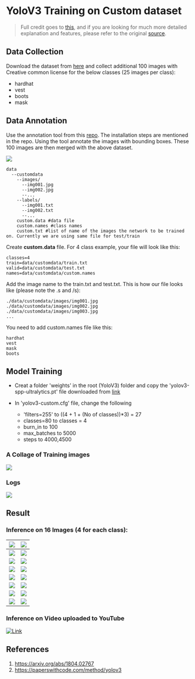 # YoloV3 Training on Custom dataset

> Full credit goes to [this](https://github.com/ultralytics/yolov3), and if you are looking for much more detailed explanation and features, please refer to the original [source](https://github.com/ultralytics/yolov3).

## Data Collection

Download the dataset from [here](https://drive.google.com/file/d/1sVSAJgmOhZk6UG7EzmlRjXfkzPxmpmLy/view) and collect additional 100 images with Creative common license for the below classes (25 images per class):

- hardhat
- vest
- boots
- mask

## Data Annotation

Use the annotation tool from this [repo](https://github.com/miki998/YoloV3_Annotation_Tool). The installation steps are mentioned in the repo. Using the tool annotate the images with bounding boxes. These 100 images are then merged with the above dataset.

![](https://github.com/gokul-pv/EVA6_Assignments_Session11/blob/main/Custom_YoloV3/YoloV3/output_images/annotation.PNG)

```
data
  --customdata
    --images/
      --img001.jpg
      --img002.jpg
      --...
    --labels/
      --img001.txt
      --img002.txt
      --...
    custom.data #data file
    custom.names #class names
    custom.txt #list of name of the images the network to be trained on. Currently we are using same file for test/train
```

Create **custom.data** file. For 4 class example, your file will look like this:

```
classes=4
train=data/customdata/train.txt
valid=data/customdata/test.txt
names=data/customdata/custom.names
```

Add the image name to the train.txt and test.txt. This is how our file looks like (please note the .s and /s):

```
./data/customdata/images/img001.jpg
./data/customdata/images/img002.jpg
./data/customdata/images/img003.jpg
...
```

You need to add custom.names file like  this:

```
hardhat
vest
mask
boots
```

## Model Training

- Creat a folder 'weights' in the root (YoloV3) folder and copy the 'yolov3-spp-ultralytics.pt' file downloaded from [link](https://drive.google.com/open?id=1LezFG5g3BCW6iYaV89B2i64cqEUZD7e0)

- In 'yolov3-custom.cfg' file, change the following

  - 'filters=255' to ((4 + 1 + (No of classes))*3)  = 27
  - classes=80 to classes = 4
  - burn_in to 100
  - max_batches to 5000
  - steps to 4000,4500

  

### A Collage of Training images

![](https://github.com/gokul-pv/EVA6_Assignments_Session11/blob/main/Custom_YoloV3/YoloV3/output_images/train_batch0.png)



### Logs

![](https://github.com/gokul-pv/EVA6_Assignments_Session11/blob/main/Custom_YoloV3/YoloV3/output_images/results.png)



## Result

### Inference on 16 Images (4 for each class):



| ![](https://github.com/gokul-pv/EVA6_Assignments_Session11/blob/main/Custom_YoloV3/YoloV3/output_images/custom_obj1_003.jpg) | ![](https://github.com/gokul-pv/EVA6_Assignments_Session11/blob/main/Custom_YoloV3/YoloV3/output_images/custom_obj1_015.jpg) |
| :----------------------------------------------------------: | :----------------------------------------------------------: |
| ![](https://github.com/gokul-pv/EVA6_Assignments_Session11/blob/main/Custom_YoloV3/YoloV3/output_images/custom_obj1_016.jpg) | ![](https://github.com/gokul-pv/EVA6_Assignments_Session11/blob/main/Custom_YoloV3/YoloV3/output_images/custom_obj1_024.jpg) |
| ![](https://github.com/gokul-pv/EVA6_Assignments_Session11/blob/main/Custom_YoloV3/YoloV3/output_images/custom_obj2_001.jpg) | ![](https://github.com/gokul-pv/EVA6_Assignments_Session11/blob/main/Custom_YoloV3/YoloV3/output_images/custom_obj2_003.jpg) |
| ![](https://github.com/gokul-pv/EVA6_Assignments_Session11/blob/main/Custom_YoloV3/YoloV3/output_images/custom_obj2_006.jpg) | ![](https://github.com/gokul-pv/EVA6_Assignments_Session11/blob/main/Custom_YoloV3/YoloV3/output_images/custom_obj2_009.jpg) |
| ![](https://github.com/gokul-pv/EVA6_Assignments_Session11/blob/main/Custom_YoloV3/YoloV3/output_images/custom_obj3_001.jpg) | ![](https://github.com/gokul-pv/EVA6_Assignments_Session11/blob/main/Custom_YoloV3/YoloV3/output_images/custom_obj3_011.jpg) |
| ![](https://github.com/gokul-pv/EVA6_Assignments_Session11/blob/main/Custom_YoloV3/YoloV3/output_images/custom_obj3_017.jpg) | ![](https://github.com/gokul-pv/EVA6_Assignments_Session11/blob/main/Custom_YoloV3/YoloV3/output_images/custom_obj3_023.jpg) |
| ![](https://github.com/gokul-pv/EVA6_Assignments_Session11/blob/main/Custom_YoloV3/YoloV3/output_images/custom_obj4_008.jpg) | ![](https://github.com/gokul-pv/EVA6_Assignments_Session11/blob/main/Custom_YoloV3/YoloV3/output_images/custom_obj4_009.jpg) |
| ![](https://github.com/gokul-pv/EVA6_Assignments_Session11/blob/main/Custom_YoloV3/YoloV3/output_images/custom_obj4_015.jpg) | ![](https://github.com/gokul-pv/EVA6_Assignments_Session11/blob/main/Custom_YoloV3/YoloV3/output_images/custom_obj4_016.jpg) |



### Inference on Video uploaded to YouTube 

[![Link](https://img.youtube.com/vi/C0aGKyuvNkw/0.jpg)](https://youtu.be/C0aGKyuvNkw)



## References

1. https://arxiv.org/abs/1804.02767
2. https://paperswithcode.com/method/yolov3
